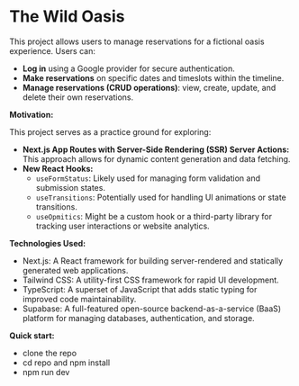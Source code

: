 # The Wild Oasis

This project allows users to manage reservations for a fictional oasis experience. Users can:

* **Log in** using a Google provider for secure authentication.
* **Make reservations** on specific dates and timeslots within the timeline.
* **Manage reservations (CRUD operations)**: view, create, update, and delete their own reservations.

**Motivation:**

This project serves as a practice ground for exploring:

* **Next.js App Routes with Server-Side Rendering (SSR) Server Actions:** This approach allows for dynamic content generation and data fetching.
* **New React Hooks:**
    * `useFormStatus`: Likely used for managing form validation and submission states.
    * `useTransitions`:  Potentially used for handling UI animations or state transitions.
    * `useOpmitics`: Might be a custom hook or a third-party library for tracking user interactions or website analytics.

**Technologies Used:**

* Next.js: A React framework for building server-rendered and statically generated web applications.
* Tailwind CSS: A utility-first CSS framework for rapid UI development.
* TypeScript: A superset of JavaScript that adds static typing for improved code maintainability.
* Supabase: A full-featured open-source backend-as-a-service (BaaS) platform for managing databases, authentication, and storage.

**Quick start:**

* clone the repo
* cd repo and npm install
* npm run dev
